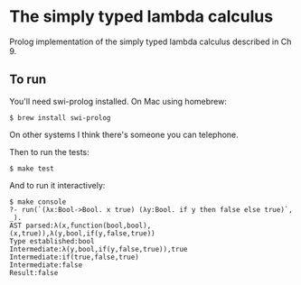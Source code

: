 # The simply typed lambda calculus

Prolog implementation of the simply typed lambda calculus described in Ch 9.

## To run

You'll need swi-prolog installed. On Mac using homebrew:

    $ brew install swi-prolog

On other systems I think there's someone you can telephone.

Then to run the tests:

    $ make test

And to run it interactively:

    $ make console
    ?- run(`(λx:Bool->Bool. x true) (λy:Bool. if y then false else true)`, _).
    AST parsed:λ(x,function(bool,bool), (x,true)),λ(y,bool,if(y,false,true))
    Type established:bool
    Intermediate:λ(y,bool,if(y,false,true)),true
    Intermediate:if(true,false,true)
    Intermediate:false
    Result:false
